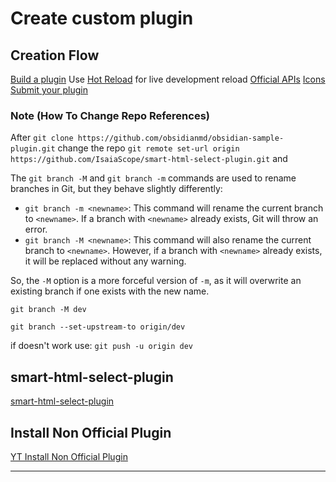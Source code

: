 # Create custom plugin

## Creation Flow

[Build a plugin](https://docs.obsidian.md/Plugins/Getting+started/Build+a+plugin)
Use [Hot Reload](https://github.com/pjeby/hot-reload) for live development reload
[Official APIs](https://github.com/marcusolsson/obsidian-plugin-docs/blob/main/docs/user-interface/index.md)
[Icons](https://lucide.dev/icons/battery-charging)
[Submit your plugin](https://docs.obsidian.md/Plugins/Releasing/Submit+your+plugin)

### Note (How To Change Repo References)

After `git clone https://github.com/obsidianmd/obsidian-sample-plugin.git` change the repo `git remote set-url origin https://github.com/IsaiaScope/smart-html-select-plugin.git` and

The `git branch -M` and `git branch -m` commands are used to rename branches in Git, but they behave slightly differently:

- `git branch -m <newname>`: This command will rename the current branch to `<newname>`. If a branch with `<newname>` already exists, Git will throw an error.
- `git branch -M <newname>`: This command will also rename the current branch to `<newname>`. However, if a branch with `<newname>` already exists, it will be replaced without any warning.

So, the `-M` option is a more forceful version of `-m`, as it will overwrite an existing branch if one exists with the new name.

```
git branch -M dev
```

```
git branch --set-upstream-to origin/dev
```

if doesn't work use: `git push -u origin dev`

## smart-html-select-plugin

[smart-html-select-plugin](https://github.com/IsaiaScope/smart-html-select-plugin)

## Install Non Official Plugin

[YT Install Non Official Plugin](https://www.youtube.com/watch?v=ffGfVBLDI_0)

---

